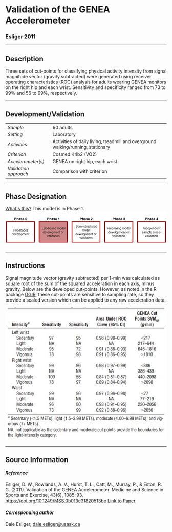 # Validation of the GENEA Accelerometer
### Esliger 2011
---

## Description
Three sets of cut-points for classifying physical activity intensity from signal magnitude vector (gravity subtracted) were generated using receiver operating characteristics (ROC) analysis for adults wearing GENEA monitors on the right hip and each wrist. Sensitivity and specificity ranged from 73 to 99% and 56 to 99%, respectively.
 


---

## Development/Validation

|  |  |
| ------------- | ------------- |
| *Sample*  |60 adults |
| *Setting*  |Laboratory |
| *Activities*  |Activities of daily living, treadmill and overground walking/running, stationary   |
| *Criterion* |Cosmed K4b2 (VO2)   |Cosmed K4b2 (VO2)
| *Accelerometer(s)* |GENEA on right hip, each wrist   |
| *Validation approach* |Comparison with criterion   |



---
## Phase Designation
[What's this?](https://github.com/clevengerkimberly/AccelerometerRepository/blob/a76916ebe2a6002b20cdc6ef39c889d62ce9d6ae/phase%20_images/phase.md)
This model is in Phase 1.
![image](https://github.com/clevengerkimberly/AccelerometerRepository/blob/main/phase%20_images/Phase1.JPG)

---
## Instructions
Signal magnitude vector (gravity subtracted) per 1-min was calculated as square root of the sum of the squared acceleration in each axis, minus gravity. Below are the developed cut-points. However, as noted in the R package [GGIR](https://cran.r-project.org/web/packages/GGIR/vignettes/CutPoints.html), these cut-points are sensitive to sampling rate, so they provide a scaled version which can be applied to any raw acceleration data.

![image](https://github.com/clevengerkimberly/AccelerometerRepository/blob/main/Esliger2011/esliger.JPG)


---
## Source Information
#### *Reference*
Esliger, D. W., Rowlands, A. V., Hurst, T. L., Catt, M., Murray, P., & Eston, R. G. (2011). Validation of the GENEA Accelerometer. Medicine and Science in Sports and Exercise, 43(6), 1085-93. https://doi.org/10.1249/MSS.0b013e31820513be [Link to Paper](https://github.com/clevengerkimberly/AccelerometerRepository/blob/main/Esliger2011/Esliger.pdf)



#### *Corresponding author*
Dale Esliger, dale.esliger@usask.ca 
